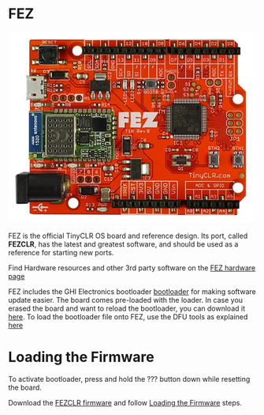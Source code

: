 # FEZ
![FEZ](../../hardware/products/images/FEZ.jpg) 

FEZ is the official TinyCLR OS board and reference design. Its port, called **FEZCLR**, has the latest and greatest software, and should be used as a reference for starting new ports. 

Find Hardware resources and other 3rd party software on the [FEZ hardware page](../../hardware/products/fez.md)

FEZ includes the GHI Electronics bootloader [bootloader](../../hardware/loaders/bootloader.md) for making software update easier. The board comes pre-loaded with the loader. In case you erased the board and want to reload the bootloader, you can download it [here](https://files.ghielectronics.com/downloads/Bootloaders/FEZCLR%20Bootloader.2.0.3.dfu). To load the bootloader file onto FEZ, use the DFU tools as explained [here](../../hardware/loaders/stm32_bootloader.md)

# Loading the Firmware
To activate bootloader, press and hold the ??? button down while resetting the board.

Download the [FEZCLR firmware](../../tinyclr/downloads.md#fezclr) and follow [Loading the Firmware](../../hardware/loaders/bootloader.md#loading-the-firmware) steps.


